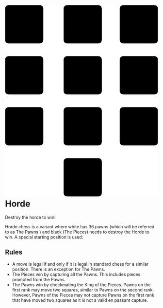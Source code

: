 # ![Horde](https://github.com/gbtami/pychess-variants/blob/master/static/icons/horde.svg) Horde

Destroy the horde to win!

Horde chess is a variant where white has 36 pawns (which will be referred to as The Pawns ) and black (The Pieces) needs to destroy the Horde to win. A special starting position is used:

## Rules
* A move is legal if and only if it is legal in standard chess for a similar position. There is an exception for The Pawns.
* The Pieces win by capturing all the Pawns. This includes pieces promoted from the Pawns.
* The Pawns win by checkmating the King of the Pieces. Pawns on the first rank may move two squares, similar to Pawns on the second rank. However, Pawns of the Pieces may not capture Pawns on the first rank that have moved two squares as it is not a valid en passant capture.
